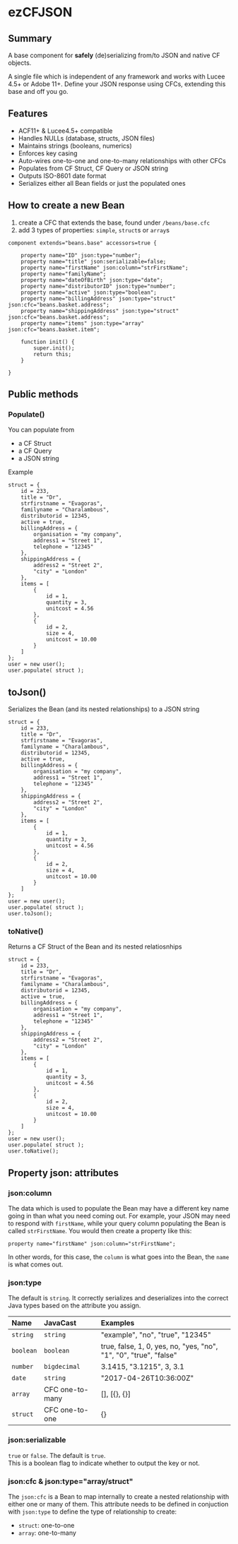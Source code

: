 # ezCFJSON

## Summary
A base component for **safely** (de)serializing from/to JSON and native CF objects.

A single file which is independent of any framework and works with Lucee 4.5+ or Adobe 11+. Define your JSON response using CFCs, extending this base and off you go.

## Features
* ACF11+ & Lucee4.5+ compatible
* Handles NULLs (database, structs, JSON files)
* Maintains strings (booleans, numerics)
* Enforces key casing
* Auto-wires one-to-one and one-to-many relationships with other CFCs
* Populates from CF Struct, CF Query or JSON string
* Outputs ISO-8601 date format
* Serializes either all Bean fields or just the populated ones

## How to create a new Bean
1. create a CFC that extends the base, found under `/beans/base.cfc`
1. add 3 types of properties: `simple`, `struct`s or `array`s
```
component extends="beans.base" accessors=true {

	property name="ID" json:type="number";
	property name="title" json:serializable=false;
	property name="firstName" json:column="strFirstName";
	property name="familyName";
	property name="dateOfBirth" json:type="date";
	property name="distributorID" json:type="number";
	property name="active" json:type="boolean";
	property name="billingAddress" json:type="struct" json:cfc="beans.basket.address";
	property name="shippingAddress" json:type="struct" json:cfc="beans.basket.address";
	property name="items" json:type="array" json:cfc="beans.basket.item";

	function init() {
		super.init();
		return this;
	}

}
```

## Public methods

### Populate()
You can populate from
* a CF Struct
* a CF Query
* a JSON string

Example
```
struct = {
	id = 233,
	title = "Dr",
	strfirstname = "Evagoras",
	familyname = "Charalambous",
	distributorid = 12345,
	active = true,
	billingAddress = {
		organisation = "my company",
		address1 = "Street 1",
		telephone = "12345"
	},
	shippingAddress = {
		address2 = "Street 2",
		"city" = "London"
	},
	items = [
		{
			id = 1,
			quantity = 3,
			unitcost = 4.56
		},
		{
			id = 2,
			size = 4,
			unitcost = 10.00
		}
	]
};
user = new user();
user.populate( struct );
```

## toJson()
Serializes the Bean (and its nested relationships) to a JSON string
```
struct = {
	id = 233,
	title = "Dr",
	strfirstname = "Evagoras",
	familyname = "Charalambous",
	distributorid = 12345,
	active = true,
	billingAddress = {
		organisation = "my company",
		address1 = "Street 1",
		telephone = "12345"
	},
	shippingAddress = {
		address2 = "Street 2",
		"city" = "London"
	},
	items = [
		{
			id = 1,
			quantity = 3,
			unitcost = 4.56
		},
		{
			id = 2,
			size = 4,
			unitcost = 10.00
		}
	]
};
user = new user();
user.populate( struct );
user.toJson();
```

### toNative()
Returns a CF Struct of the Bean and its nested relatiosnhips
```
struct = {
	id = 233,
	title = "Dr",
	strfirstname = "Evagoras",
	familyname = "Charalambous",
	distributorid = 12345,
	active = true,
	billingAddress = {
		organisation = "my company",
		address1 = "Street 1",
		telephone = "12345"
	},
	shippingAddress = {
		address2 = "Street 2",
		"city" = "London"
	},
	items = [
		{
			id = 1,
			quantity = 3,
			unitcost = 4.56
		},
		{
			id = 2,
			size = 4,
			unitcost = 10.00
		}
	]
};
user = new user();
user.populate( struct );
user.toNative();
```

## Property json: attributes

### json:column
The data which is used to populate the Bean may have a different key name going in than what you need coming out. For example, your JSON may need to respond with `firstName`, while your query column populating the Bean is called `strFirstName`. You would then create a property like this:
```
property name="firstName" json:column="strFirstName";
```
In other words, for this case, the `column` is what goes into the Bean, the `name` is what comes out.

### json:type
The default is `string`. It correctly serializes and deserializes into the correct Java types based on the attribute you assign.

Name | JavaCast | Examples
:--- | :--- | :--- 
`string` | `string ` | "example", "no", "true", "12345"
`boolean` | `boolean` | true, false, 1, 0, yes, no, "yes, "no", "1", "0", "true", "false"
`number` | `bigdecimal` | 3.1415, "3.1215", 3, 3.1
`date` | `string` | "2017-04-26T10:36:00Z"
`array` | CFC one-to-many | [], [{}, {}]
`struct` | CFC one-to-one | {}


### json:serializable
`true` or `false`. The default is `true`.<br>
This is a boolean flag to indicate whether to output the key or not.

### json:cfc & json:type="array/struct"
The `json:cfc` is a Bean to map internally to create a nested relationship with either one or many of them. This attribute needs to be defined in conjuction with `json:type` to define the type of relationship to create:
* `struct`: one-to-one
* `array`: one-to-many
